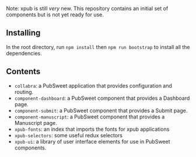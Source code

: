 Note: xpub is still _very_ new. This repository contains an initial set of components but is not yet ready for use.

## Installing

In the root directory, run `npm install` then `npm run bootstrap` to install all the dependencies.

## Contents

* `collabra`: a PubSweet application that provides configuration and routing.
* `component-dashboard`: a PubSweet component that provides a Dashboard page.
* `component-submit`: a PubSweet component that provides a Submit page.
* `component-manuscript`: a PubSweet component that provides a Manuscript page.
* `xpub-fonts`: an index that imports the fonts for xpub applications
* `xpub-selectors`: some useful redux selectors
* `xpub-ui`: a library of user interface elements for use in PubSweet components.

